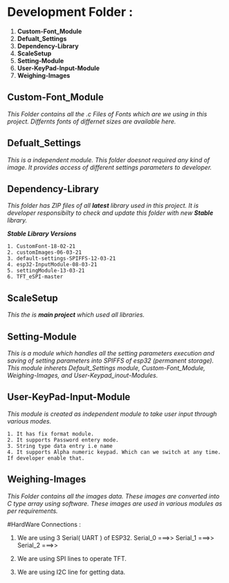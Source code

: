 
# Development Folder :

1. **Custom-Font_Module**
2. **Defualt_Settings**  
3. **Dependency-Library**
4. **ScaleSetup**
5. **Setting-Module**
6. **User-KeyPad-Input-Module**
7. **Weighing-Images**
   

## Custom-Font_Module 
*This Folder contains all the .c Files of Fonts which are we using in this project.
Differnts fonts of differnet sizes are available here.*

## Defualt_Settings
*This is a independent module. This folder doesnot required any kind of image. It provides access of different settings parameters to developer.*

## Dependency-Library
*This folder has ZIP files  of all **latest** library used in this project. It is developer responsibilty to check and update this folder with new **Stable** library.*

**_Stable Library Versions_**
```
1. CustomFont-18-02-21
2. customImages-06-03-21
3. default-settings-SPIFFS-12-03-21
4. esp32-InputModule-08-03-21
5. settingModule-13-03-21
6. TFT_eSPI-master
```   

## ScaleSetup
*This the is **main project** which used all libraries.* 

## Setting-Module
*This is a module which handles all the setting parameters execution and saving of setting parameters into SPIFFS of esp32 (permanent storage). This module inherets Default_Settings module, Custom-Font_Module, Weighing-Images, and User-Keypad_inout-Modules.* 

## User-KeyPad-Input-Module
*This module is created as independent module to take user input through various modes.* 
```
1. It has fix format module.
2. It supports Password entery mode.
3. String type data entry i.e name
4. It supports Alpha numeric keypad. Which can we switch at any time. If developer enable that.
```

## Weighing-Images
*This Folder contains all the images data. These images are converted into C type array using software. These images are used in various modules as per requirements.*


  

#HardWare Connections :

 1. We are using 3 Serial( UART ) of ESP32.
	Serial_0 ===>>
	Serial_1 ===>>
	Serial_2 ===>>
	
 2. We are using SPI lines to operate TFT.
 3. We are using I2C line for getting data.








